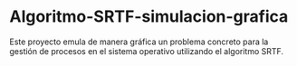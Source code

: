 # Algoritmo-SRTF-simulacion-grafica
Este proyecto emula de manera gráfica un problema concreto para la gestión de procesos en el sistema operativo utilizando el algoritmo SRTF.
